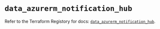 # `data_azurerm_notification_hub`

Refer to the Terraform Registory for docs: [`data_azurerm_notification_hub`](https://www.terraform.io/docs/providers/azurerm/d/notification_hub).
